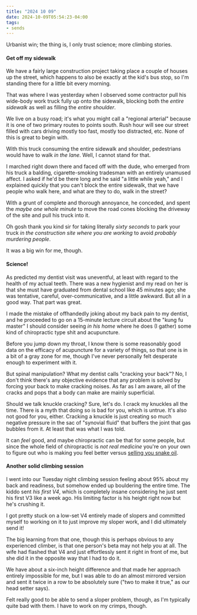 ```yaml
---
title: "2024 10 09"
date: 2024-10-09T05:54:23-04:00
tags:
- sends
---
```


Urbanist win; the thing is, I only trust science; more climbing stories.<!--more-->

#### Get off my sidewalk

We have a fairly large construction project taking place a couple of houses up
the street, which happens to also be exactly at the kid's bus stop, so I'm
standing there for a little bit every morning.

That was where I was yesterday when I observed some contractor pull his
wide-body work truck fully up onto the sidewalk, blocking both the *entire
sidewalk* as well as filling the *entire shoulder*.

We live on a busy road; it's what you might call a "regional arterial" because
it is one of two primary routes to points south. Rush hour will see our street
filled with cars driving mostly too fast, mostly too distracted, etc. None of
this is great to begin with.

With this truck consuming the entire sidewalk and shoulder, pedestrians would
have to walk *in the lane*. Well, I cannot stand for that.

I marched right down there and faced off with the dude, who emerged from his
truck a balding, cigarette-smoking tradesman with an entirely unamused affect. I
asked if he'd be there long and he said "a little while yeah," and I explained
quickly that you can't block the entire sidewalk, that we have people who walk
here, and what are they to do, walk in the street?

With a grunt of complete and thorough annoyance, he conceded, and spent the
*maybe one whole minute* to move the road cones blocking the driveway of the
site and pull his truck into it.

Oh gosh thank you kind sir for taking literally *sixty seconds* to park your
truck *in the construction site where you are working* to avoid *probably
murdering people*.

It was a big win for me, though.

#### Science!

As predicted my dentist visit was uneventful, at least with regard to the health
of my actual teeth. There was a new hygienist and my read on her is that she
must have graduated from dental school like 45 minutes ago; she was tentative,
careful, over-communicative, and a little awkward. But all in a good way. That
part was great.

I made the mistake of offhandedly joking about my back pain to my dentist, and
he proceeded to go on a 15-minute lecture circuit about the "kung fu master" I
should consider seeing *in his home* where he does (I gather) some kind of
chiropractic type shit and acupuncture.

Before you jump down my throat, I know there is some reasonably good data on the
efficacy of acupuncture for a variety of things, so that one is in a bit of a
gray zone for me, though I've never personally felt desperate enough to
experiment with it.

But spinal manipulation? What my dentist calls "cracking your back"? No, I don't
think there's any objective evidence that any problem is solved by forcing your
back to make cracking noises. As far as I am aware, all of the cracks and pops
that a body can make are mainly superficial.

Should we talk knuckle cracking? Sure, let's do. I crack my knuckles all the
time. There is a myth that doing so is bad for you, which is untrue. It's also
not good for you, either. Cracking a knuckle is just creating so much negative
pressure in the sac of "synovial fluid" that buffers the joint that gas bubbles
from it. At least that was what I was told.

It can *feel* good, and maybe chiropractic can be that for some people, but
since the whole field of chiropractic is *not real medicine* you're on your own
to figure out who is making you feel better
versus [selling you snake oil][chiro].

[chiro]: https://en.wikipedia.org/wiki/Chiropractic#Effectiveness

#### Another solid climbing session

I went into our Tuesday night climbing session feeling about 95% about my back
and readiness, but somehow ended up bouldering the entire time. The kiddo sent
*his first V4*, which is completely insane considering he just sent his first V3
like a week ago. His limiting factor is his height right now but he's crushing
it.

I got pretty stuck on a low-set V4 entirely made of slopers and committed myself
to working on it to just improve my sloper work, and I did ultimately send it!

The big learning from that one, though this is perhaps obvious to any
experienced climber, is that one person's beta may not help you at all. The wife
had flashed that V4 and just effortlessly sent it right in front of me, but she
did it in the opposite way that I had to do it.

We have about a six-inch height difference and that made her approach entirely
impossible for me, but I was able to do an almost mirrored version and sent it
twice in a row to be absolutely sure ("two to make it true," as our head setter
says).

Felt really good to be able to send a sloper problem, though, as I'm typically
quite bad with them. I have to work on my crimps, though.
